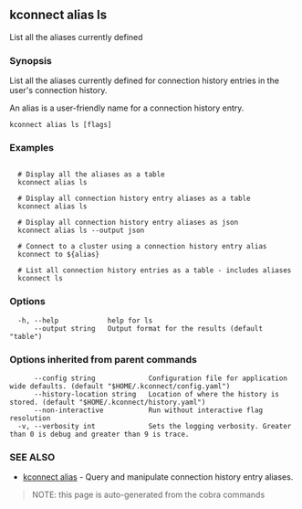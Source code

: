 ## kconnect alias ls

List all the aliases currently defined

### Synopsis


List all the aliases currently defined for connection history entries in the
user's connection history.

An alias is a user-friendly name for a connection history entry.


```
kconnect alias ls [flags]
```

### Examples

```

  # Display all the aliases as a table
  kconnect alias ls

  # Display all connection history entry aliases as a table
  kconnect alias ls

  # Display all connection history entry aliases as json
  kconnect alias ls --output json

  # Connect to a cluster using a connection history entry alias
  kconnect to ${alias}

  # List all connection history entries as a table - includes aliases
  kconnect ls

```

### Options

```
  -h, --help            help for ls
      --output string   Output format for the results (default "table")
```

### Options inherited from parent commands

```
      --config string             Configuration file for application wide defaults. (default "$HOME/.kconnect/config.yaml")
      --history-location string   Location of where the history is stored. (default "$HOME/.kconnect/history.yaml")
      --non-interactive           Run without interactive flag resolution
  -v, --verbosity int             Sets the logging verbosity. Greater than 0 is debug and greater than 9 is trace.
```

### SEE ALSO

* [kconnect alias](alias.md)	 - Query and manipulate connection history entry aliases.


> NOTE: this page is auto-generated from the cobra commands
